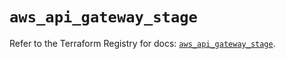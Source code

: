 # `aws_api_gateway_stage`

Refer to the Terraform Registry for docs: [`aws_api_gateway_stage`](https://registry.terraform.io/providers/hashicorp/aws/5.88.0/docs/resources/api_gateway_stage).
